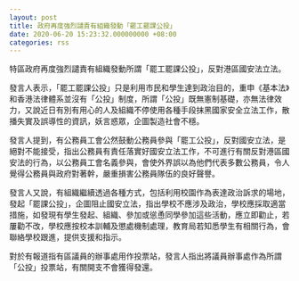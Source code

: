 ```yaml
---
layout: post
title: 政府再度強烈譴責有組織發動「罷工罷課公投」
date: 2020-06-20 15:23:32.000000000 +08:00
categories: rss
---
```


特區政府再度強烈譴責有組織發動所謂「罷工罷課公投」，反對港區國安法立法。

發言人表示，「罷工罷課公投」只是利用市民和學生達到政治目的，重申《基本法》和香港法律體系並沒有「公投」制度，所謂「公投」既無憲制基礎，亦無法律效力，又說近日有別有用心的人及組織不停使用各種手段抹黑國家安全立法工作，散播失實及誤導性的資訊，妖言惑眾，企圖製造社會不穩。

發言人提到，有公務員工會公然鼓動公務員參與「罷工公投」，反對國安立法，是絕對不能接受，指出公務員有責任落實好國安立法工作，不可進行有關反對港區國安法的行為，以公務員工會名義參與，會使外界誤以為他們代表多數公務員，令人覺得公務員與政府對著幹，嚴重損害公務員隊伍的良好聲譽。

發言人又說，有組織繼續透過各種方式，包括利用校園作為表達政治訴求的場地，發起「罷課公投」，企圖阻止國安立法，指出學校不應涉及政治，學校應採取適當措施，如發現有學生發起、組織、參加或慫恿同學參加這些活動，應立即勸止，若屢勸不改，學校應按校本訓輔及懲處機制處理，教育局若知悉學生有相關行為，會聯絡學校跟進，提供支援和指示。

對於有報道指有區議員的辦事處用作投票站，發言人指出將議員辦事處作為所謂「公投」投票站，有關開支不會獲得發還。
